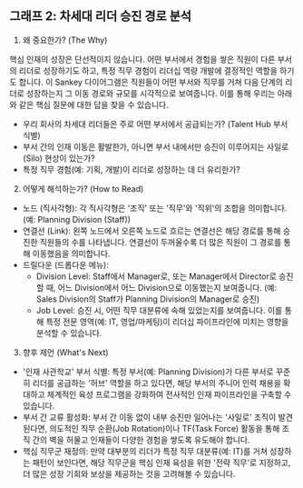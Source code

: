 ## 그래프 2: 차세대 리더 승진 경로 분석

1. 왜 중요한가? (The Why)

핵심 인재의 성장은 단선적이지 않습니다. 어떤 부서에서 경험을 쌓은 직원이 다른 부서의 리더로 성장하기도 하고, 특정 직무 경험이 리더십 역량 개발에 결정적인 역할을 하기도 합니다. 이 Sankey 다이어그램은 직원들이 어떤 부서와 직무를 거쳐 다음 단계의 리더로 성장하는지 그 이동 경로와 규모를 시각적으로 보여줍니다. 이를 통해 우리는 아래와 같은 핵심 질문에 대한 답을 찾을 수 있습니다.

- 우리 회사의 차세대 리더들은 주로 어떤 부서에서 공급되는가? (Talent Hub 부서 식별)
- 부서 간의 인재 이동은 활발한가, 아니면 부서 내에서만 승진이 이루어지는 사일로(Silo) 현상이 있는가?
- 특정 직무 경험(예: 기획, 개발)이 리더로 성장하는 데 더 유리한가?

2. 어떻게 해석하는가? (How to Read)

- 노드 (직사각형): 각 직사각형은 '조직' 또는 '직무'와 '직위'의 조합을 의미합니다. (예: Planning Division (Staff))
- 연결선 (Link): 왼쪽 노드에서 오른쪽 노드로 흐르는 연결선은 해당 경로를 통해 승진한 직원들의 수를 나타냅니다. 연결선이 두꺼울수록 더 많은 직원이 그 경로를 통해 이동했음을 의미합니다.
- 드릴다운 (드롭다운 메뉴):
    - Division Level: Staff에서 Manager로, 또는 Manager에서 Director로 승진할 때, 어느 Division에서 어느 Division으로 이동했는지 보여줍니다. (예: Sales Division의 Staff가 Planning Division의 Manager로 승진)
    - Job Level: 승진 시, 어떤 직무 대분류에 속해 있었는지를 보여줍니다. 이를 통해 특정 전문 영역(예: IT, 영업/마케팅)이 리더십 파이프라인에 미치는 영향을 분석할 수 있습니다.

3. 향후 제언 (What's Next)

- '인재 사관학교' 부서 식별: 특정 부서(예: Planning Division)가 다른 부서로 꾸준히 리더를 공급하는 '허브' 역할을 하고 있다면, 해당 부서의 주니어 인력 채용을 확대하고 체계적인 육성 프로그램을 강화하여 전사적인 인재 파이프라인을 구축할 수 있습니다.
- 부서 간 교류 활성화: 부서 간 이동 없이 내부 승진만 일어나는 '사일로' 조직이 발견된다면, 의도적인 직무 순환(Job Rotation)이나 TF(Task Force) 활동을 통해 조직 간의 벽을 허물고 인재들이 다양한 경험을 쌓도록 유도해야 합니다.
- 핵심 직무군 재정의: 만약 대부분의 리더가 특정 직무 대분류(예: IT)를 거쳐 성장하는 패턴이 보인다면, 해당 직무군을 핵심 인재 육성을 위한 '전략 직무'로 지정하고, 더 많은 성장 기회와 보상을 제공하는 것을 고려해볼 수 있습니다.